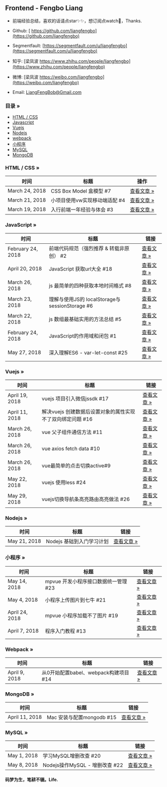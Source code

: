 ## Frontend - Fengbo Liang

- 前端经验总结，喜欢的话请点star✨✨，想订阅点watch🎉，Thanks.

- Github: [ https://github.com/liangfengbo](https://github.com/liangfengbo)

- Segmentfault: [https://segmentfault.com/u/liangfengbo](https://segmentfault.com/u/liangfengbo) 

- 知乎: [梁凤波 https://www.zhihu.com/people/liangfengbo](https://www.zhihu.com/people/liangfengbo)

- 微博: [梁凤波 https://weibo.com/liangfengbo](https://weibo.com/liangfengbo)

- Email: LiangFengBob@Gmail.com


### 目录 »
 - [HTML / CSS](https://github.com/liangfengbo/frontend-develop#html--css-)
 - [Javascript](https://github.com/liangfengbo/frontend-develop#javascript-)
 - [Vuejs](https://github.com/liangfengbo/frontend-develop#vuejs-)
 - [Nodejs](https://github.com/liangfengbo/frontend-develop#nodejs-)
 - [webpack](https://github.com/liangfengbo/frontend-develop#webpack-)
 - [小程序](https://github.com/liangfengbo/frontend-develop#%E5%B0%8F%E7%A8%8B%E5%BA%8F-)
 - [MySQL](https://github.com/liangfengbo/frontend-develop#mysql-)
 - [MongoDB](https://github.com/liangfengbo/frontend-develop#mongodb-)



### HTML / CSS  »
时间 | 标题 | 操作
---|--- | ---
March 24, 2018 | CSS Box Model 盒模型 #7 | [查看文章 » ](https://github.com/liangfengbo/frontend-develop/issues/7)
March 21, 2018 | 小项目使用vw实现移动端适配 #4 |  [查看文章 »](https://github.com/liangfengbo/frontend-develop/issues/4)
March 19, 2018 | 入行前端一年经验与体会 #3 | [查看文章 »](https://github.com/liangfengbo/frontend-develop/issues/3)


### JavaScript »
时间 | 标题 | 链接
---|--- | ---
February 24, 2018 | 前端代码规范（强烈推荐 & 转载非原创） #2 | [查看文章 »](https://github.com/liangfengbo/frontend-develop/issues/2)
April 20, 2018 | JavaScript 获取url大全 #18 | [查看文章 »](https://github.com/liangfengbo/frontend-develop/issues/18)
March 26, 2018 | js 最简单的四种获取本地时间格式 #8 | [查看文章 »](https://github.com/liangfengbo/frontend-develop/issues/8)
March 23, 2018 | 理解与使用JS的 localStorage与sessionStorage  #6 | [查看文章 »](https://github.com/liangfengbo/frontend-develop/issues/6)
March 22, 2018 | js 数组最基础实用的方法总结 #5 | [查看文章 »](https://github.com/liangfengbo/frontend-develop/issues/5)
February 24, 2018  | JavaScript的作用域和闭包 #1 | [查看文章 »](https://github.com/liangfengbo/frontend-develop/issues/1)
May 27, 2018 | 深入理解ES6 - var-let-const #25 | [查看文章 »](https://github.com/liangfengbo/frontend-develop/issues/25)


### Vuejs »
时间 | 标题 | 链接
---|--- | ---
April 19, 2018 | vuejs 项目引入微信jssdk  #17 | [查看文章 »](https://github.com/liangfengbo/frontend-develop/issues/17)
April 11, 2018 | 解决vuejs 创建数据后设置对象的属性实现不了双向绑定问题 #16 | [查看文章 »](https://github.com/liangfengbo/frontend-develop/issues/16)
March 26, 2018 | vue 父子组件通信方法 #11 | [查看文章 »](https://github.com/liangfengbo/frontend-develop/issues/11)
March 26, 2018 | vue axios fetch data #10 | [查看文章 »](https://github.com/liangfengbo/frontend-develop/issues/10)
March 26, 2018 | vue最简单的点击切换active#9 | [查看文章 »](https://github.com/liangfengbo/frontend-develop/issues/9)
May 22, 2018 | vuejs 使用less #24 | [查看文章 »](https://github.com/liangfengbo/frontend-develop/issues/24)
May 29, 2018 | vuejs切换导航条高亮路由高亮做法 #26 | [查看文章 »](https://github.com/liangfengbo/frontend-develop/issues/26)

### Nodejs »
时间 | 标题 | 链接
---|--- | ---
May 21, 2018 | Nodejs 基础到入门学习计划 | [查看文章 »](https://github.com/liangfengbo/learning-nodejs)


###  小程序 »
时间 | 标题 | 链接
---|--- | ---
May 14, 2018 | mpvue 开发小程序接口数据统一管理 #23 |  [查看文章 »](https://github.com/liangfengbo/frontend-develop/issues/23)
May 4, 2018 | 小程序上传图片到七牛 #21 |  [查看文章 »](https://github.com/liangfengbo/frontend-develop/issues/21)
April 24, 2018 | mpvue 小程序加载不了图片 #19 |  [查看文章 »](https://github.com/liangfengbo/frontend-develop/issues/19)
April 7, 2018 | 程序入门教程 #13 |  [查看文章 »](https://github.com/liangfengbo/frontend-develop/issues/12)




### Webpack »
时间 | 标题 | 链接
---|--- | ---
April 9, 2018 |从0开始配置babel、webpack构建项目  #14 |  [查看文章 »](https://github.com/liangfengbo/frontend-develop/issues/14)


### MongoDB »
时间 | 标题 | 链接
---|--- | ---
April 11, 2018 | Mac 安装与配置mongodb #15 |  [查看文章 »](https://github.com/liangfengbo/frontend-develop/issues/15)


###  MySQL »

时间 | 标题 | 链接
---|--- | ---
May 1, 2018 | 学习MySQL增删改查 #20 |  [查看文章 »](https://github.com/liangfengbo/frontend-develop/issues/20)
May 8, 2018  | Nodejs操作MySQL - 增删改查 #22 |  [查看文章 »](https://github.com/liangfengbo/frontend-develop/issues/22)
 
  
#### 码梦为生，笔耕不辍。Life.


